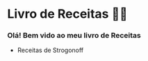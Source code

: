 # Livro de Receitas :man_cook:



### Olá! Bem vido ao meu livro de  Receitas

- Receitas de Strogonoff









